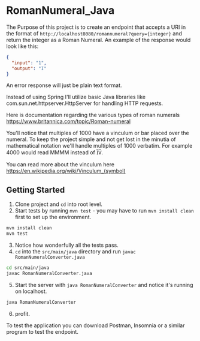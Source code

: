 # RomanNumeral_Java

The Purpose of this project is to create an endpoint that accepts a URI in the format of `http://localhost8080/romannumeral?query={integer}` and return the integer as a Roman Numeral. An example of the response would look like this:

```json
{
  "input": "1",
  "output": "I"
}
```

An error response will just be plain text format.

Instead of using Spring I'll utilize basic Java libraries like com.sun.net.httpserver.HttpServer for handling HTTP requests.

Here is documentation regarding the various types of roman numerals
https://www.britannica.com/topic/Roman-numeral

You'll notice that multiples of 1000 have a vinculum or bar placed over the numeral. To keep the project simple and not get lost in the minutia of mathematical notation we'll handle multiples of 1000 verbatim. For example 4000 would read MMMM instead of I̅V̅.

You can read more about the vinculum here https://en.wikipedia.org/wiki/Vinculum_(symbol)

## Getting Started

1. Clone project and `cd` into root level.
2. Start tests by running `mvn test` - you may have to run `mvn install clean` first to set up the environment.

```bash
mvn install clean
mvn test
```

3. Notice how wonderfully all the tests pass.
4. `cd` into the `src/main/java` directory and run `javac RomanNumeralConverter.java`

```bash
cd src/main/java
javac RomanNumeralConverter.java
```

5. Start the server with `java RomanNumeralConverter` and notice it's running on localhost.

```bash
java RomanNumeralConverter
```

6. profit.

To test the application you can download Postman, Insomnia or a similar program to test the endpoint. 
